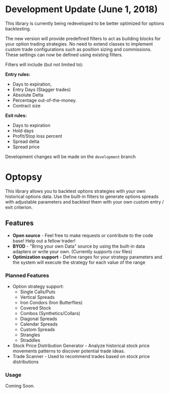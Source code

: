 # Development Update (June 1, 2018)

This library is currently being redeveloped to be better optimized for options backtesting. 

The new version will provide predefined filters to act as building blocks for your option trading strategies.
No need to extend classes to implement custom trade configurations such as position sizing and commissions. These
settings can now be defined using existing filters.

Filters will include (but not limited to):

**Entry rules:**
* Days to expiration,
* Entry Days (Stagger trades)
* Absolute Delta
* Percentage out-of-the-money.
* Contract size

**Exit rules:**
* Days to expiration
* Hold days
* Profit/Stop loss percent
* Spread delta
* Spread price

Development changes will be made on the `development` branch

# Optopsy

This library allows you to backtest options strategies with your own historical options data. 
Use the built-in filters to generate options spreads with adjustable parameters and backtest them with your own custom entry / exit criterion.

## Features
* **Open source** - Feel free to make requests or contribute to the code base! Help out a fellow trader!
* **BYOD** - "Bring your own Data" source by using the built-in data adapters or write your own. (Currently supports csv files)
* **Optimization support** - Define ranges for your strategy parameters and the system will execute the strategy for each value of the range

### Planned Features
* Option strategy support:
    * Single Calls/Puts
    * Vertical Spreads
    * Iron Condors (Iron Butterflies)
    * Covered Stock
    * Combos (Synthetics/Collars)
    * Diagonal Spreads
    * Calendar Spreads
    * Custom Spreads
    * Strangles
    * Straddles
 * Stock Price Distribution Generator - Analyze historical stock price movements patterns to discover potential trade ideas.
 * Trade Scanner - Used to recommend trades based on stock price distributions

### Usage

Coming Soon.